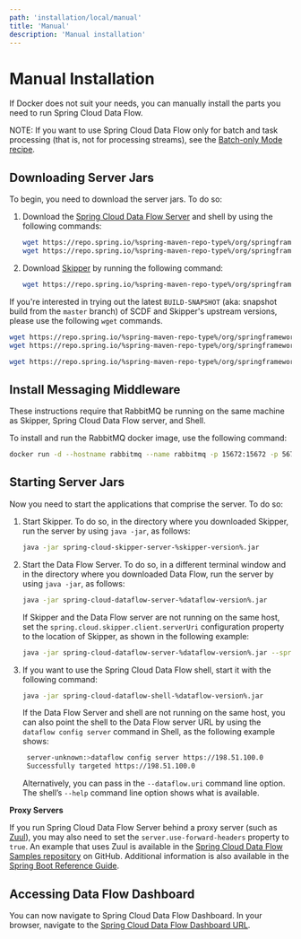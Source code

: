 ```yaml
---
path: 'installation/local/manual'
title: 'Manual'
description: 'Manual installation'
---
```


# Manual Installation

If Docker does not suit your needs, you can manually install the parts you need to run Spring Cloud Data Flow.

NOTE: If you want to use Spring Cloud Data Flow only for batch and task processing (that is, not for processing streams), see the [Batch-only Mode recipe](%currentPath%/recipes/batch/batch-only-mode).

## Downloading Server Jars

To begin, you need to download the server jars. To do so:

1. Download the [Spring Cloud Data Flow Server](https://spring.io/projects/spring-cloud-dataflow) and shell by using the following commands:

   ```bash
   wget https://repo.spring.io/%spring-maven-repo-type%/org/springframework/cloud/spring-cloud-dataflow-server/%dataflow-version%/spring-cloud-dataflow-server-%dataflow-version%.jar
   wget https://repo.spring.io/%spring-maven-repo-type%/org/springframework/cloud/spring-cloud-dataflow-shell/%dataflow-version%/spring-cloud-dataflow-shell-%dataflow-version%.jar
   ```

2. Download [Skipper](https://cloud.spring.io/spring-cloud-skipper/) by running the following command:
   ```bash
   wget https://repo.spring.io/%spring-maven-repo-type%/org/springframework/cloud/spring-cloud-skipper-server/%skipper-version%/spring-cloud-skipper-server-%skipper-version%.jar
   ```

<!--NOTE-->

If you're interested in trying out the latest `BUILD-SNAPSHOT` (aka: snapshot build from the `master` branch) of SCDF and Skipper's upstream versions, please use the following `wget` commands.

```bash
wget https://repo.spring.io/%spring-maven-repo-type%/org/springframework/cloud/spring-cloud-dataflow-server/%dataflow-version%/spring-cloud-dataflow-server-%dataflow-version%.jar
wget https://repo.spring.io/%spring-maven-repo-type%/org/springframework/cloud/spring-cloud-dataflow-shell/%dataflow-version%/spring-cloud-dataflow-shell-%dataflow-version%.jar
```

```bash
wget https://repo.spring.io/%spring-maven-repo-type%/org/springframework/cloud/spring-cloud-skipper-server/%skipper-version%/spring-cloud-skipper-server-%skipper-version%.jar
```

<!--END_NOTE-->

## Install Messaging Middleware

These instructions require that RabbitMQ be running on the same machine as Skipper, Spring Cloud Data Flow server, and Shell.

To install and run the RabbitMQ docker image, use the following command:

```bash
docker run -d --hostname rabbitmq --name rabbitmq -p 15672:15672 -p 5672:5672 rabbitmq:3.7.14-management
```

## Starting Server Jars

Now you need to start the applications that comprise the server. To do so:

1. Start Skipper. To do so, in the directory where you downloaded Skipper, run the server by using `java -jar`, as follows:

   ```bash
   java -jar spring-cloud-skipper-server-%skipper-version%.jar
   ```

1. Start the Data Flow Server. To do so, in a different terminal window and in the directory where you downloaded Data Flow, run the server by using `java -jar`, as follows:

   ```bash
   java -jar spring-cloud-dataflow-server-%dataflow-version%.jar
   ```

   If Skipper and the Data Flow server are not running on the same
   host, set the `spring.cloud.skipper.client.serverUri` configuration
   property to the location of Skipper, as shown in the following
   example:

   ```bash
   java -jar spring-cloud-dataflow-server-%dataflow-version%.jar --spring.cloud.skipper.client.serverUri=https://192.51.100.1:7577/api
   ```

1. If you want to use the Spring Cloud Data Flow shell, start it with the following command:

   ```bash
   java -jar spring-cloud-dataflow-shell-%dataflow-version%.jar
   ```

   If the Data Flow Server and shell are not running on the same host, you can also point the shell to the Data Flow server URL by using the `dataflow config server` command in Shell, as the following example shows:

   ```bash
    server-unknown:>dataflow config server https://198.51.100.0
    Successfully targeted https://198.51.100.0
   ```

   Alternatively, you can pass in the `--dataflow.uri` command line option. The shell’s `--help` command line option shows what is available.

<!--TIP-->

**Proxy Servers**

If you run Spring Cloud Data Flow Server behind a proxy server (such
as [Zuul](https://github.com/Netflix/zuul)), you may also need to set
the `server.use-forward-headers` property to `true`. An example that
uses Zuul is available in the [Spring Cloud Data Flow Samples
repository](https://github.com/spring-cloud/spring-cloud-dataflow-samples/tree/master/dataflow-zuul)
on GitHub. Additional information is also available in the [Spring Boot Reference Guide](https://docs.spring.io/spring-boot/docs/current/reference/htmlsingle/#howto-use-tomcat-behind-a-proxy-server).

<!--END_TIP-->

## Accessing Data Flow Dashboard

You can now navigate to Spring Cloud Data Flow Dashboard. In your browser, navigate to the [Spring Cloud Data
Flow Dashboard URL](http://localhost:9393/dashboard).
